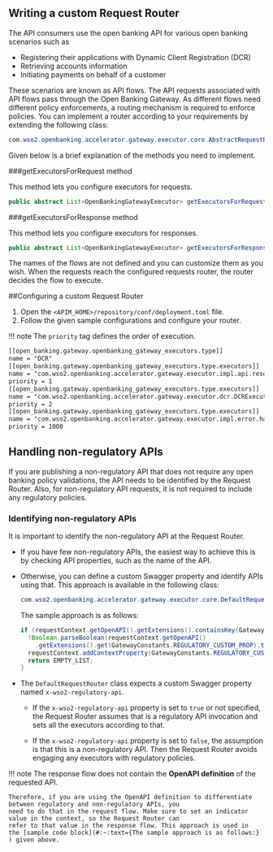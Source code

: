 ## Writing a custom Request Router

The API consumers use the open banking API for various open banking scenarios such as 

 - Registering their applications with Dynamic Client Registration (DCR)
 - Retrieving accounts information
 - Initiating payments on behalf of a customer
 
These scenarios are known as API flows. The API requests associated with API flows pass through the Open Banking 
Gateway. As different flows need different policy enforcements, a routing mechanism is required to enforce policies. 
You can implement a router according to your requirements by extending the following class:

``` java
com.wso2.openbanking.accelerator.gateway.executor.core.AbstractRequestRouter
```
Given below is a brief explanation of the methods you need to implement.

###getExecutorsForRequest method

This method lets you configure executors for requests.

``` java
public abstract List<OpenBankingGatewayExecutor> getExecutorsForRequest(OBAPIRequestContext requestContext);
```

###getExecutorsForResponse method

This method lets you configure executors for responses.

``` java
public abstract List<OpenBankingGatewayExecutor> getExecutorsForResponse(OBAPIResponseContext requestContext);
```

The names of the flows are not defined and you can customize them as you wish. When the requests reach the configured 
requests router, the router decides the flow to execute. 
 
##Configuring a custom Request Router

1. Open the `<APIM_HOME>/repository/conf/deployment.toml` file.
2. Follow the given sample configurations and configure your router. 

!!! note
    The `priority` tag defines the order of execution.

``` xml
[[open_banking.gateway.openbanking_gateway_executors.type]]
name = "DCR"
[[open_banking.gateway.openbanking_gateway_executors.type.executors]]
name = "com.wso2.openbanking.accelerator.gateway.executor.impl.api.resource.access.validation.APIResourceAccessValidationExecutor"
priority = 1
[[open_banking.gateway.openbanking_gateway_executors.type.executors]]
name = "com.wso2.openbanking.accelerator.gateway.executor.dcr.DCRExecutor"
priority = 2
[[open_banking.gateway.openbanking_gateway_executors.type.executors]]
name = "com.wso2.openbanking.accelerator.gateway.executor.impl.error.handler.OBDefaultErrorHandler"
priority = 1000
```

## Handling non-regulatory APIs 

If you are publishing a non-regulatory API that does not require any open banking policy validations, the API needs to 
be identified by the Request Router. Also, for non-regulatory API requests, it is not required to include any 
regulatory policies.

### Identifying non-regulatory APIs 

It is important to identify the non-regulatory API at the Request Router. 

 - If you have few non-regulatory APIs, the easiest way to achieve this is by checking API properties, such as the name 
 of the API.
 - Otherwise, you can define a custom Swagger property and identify APIs using that. This approach is available 
 in the following class:

    ``` java
    com.wso2.openbanking.accelerator.gateway.executor.core.DefaultRequestRouter` 
    ```
    The sample approach is as follows:

    ``` java
    if (requestContext.getOpenAPI().getExtensions().containsKey(GatewayConstants.REGULATORY_CUSTOM_PROP) &&
      !Boolean.parseBoolean(requestContext.getOpenAPI()
        .getExtensions().get(GatewayConstants.REGULATORY_CUSTOM_PROP).toString())) {
      requestContext.addContextProperty(GatewayConstants.REGULATORY_CUSTOM_PROP, "false");
      return EMPTY_LIST;
    }
    ```

- The `DefaultRequestRouter` class expects a custom Swagger property named `x-wso2-regulatory-api`. 

    - If the `x-wso2-regulatory-api` property is set to `true` or not specified, the Request Router assumes that is a 
    regulatory API invocation and sets all the executors according to that. 
        
    - If the `x-wso2-regulatory-api` property is set to `false`, the assumption is that this is a non-regulatory API. Then 
    the Request Router avoids engaging any executors with regulatory policies. 

!!! note 
    The response flow does not contain the **OpenAPI definition** of the requested API. 
    
    Therefore, if you are using the OpenAPI definition to differentiate between regulatory and non-regulatory APIs, you 
    need to do that in the request flow. Make sure to set an indicator value in the context, so the Request Router can 
    refer to that value in the response flow. This approach is used in 
    the [sample code block](#:~:text={The sample approach is as follows:} ) given above.


